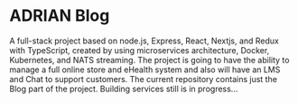 # ADRIAN Blog
A full-stack project based on node.js, Express, React, Nextjs, and Redux with TypeScript, created by using microservices architecture, Docker, Kubernetes, and NATS streaming. The project is going to have the ability to manage a full online store and eHealth system and also will have an LMS and Chat to support customers. The current repository contains just the Blog part of the project. Building services still is in progress...

